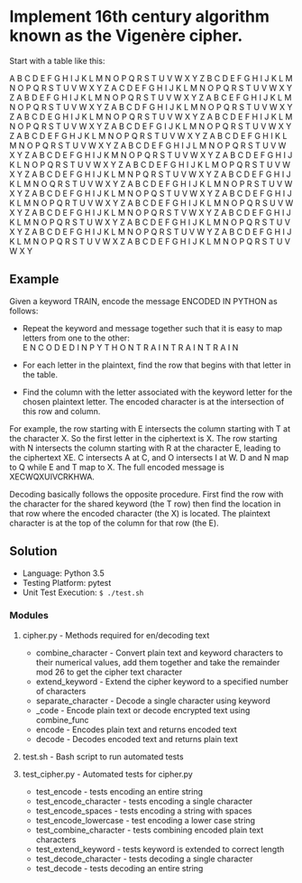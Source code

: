 # Implement 16th century algorithm known as the Vigenère cipher. 

Start with a table like this:

A B C D E F G H I J K L M N O P Q R S T U V W X Y Z
B C D E F G H I J K L M N O P Q R S T U V W X Y Z A
C D E F G H I J K L M N O P Q R S T U V W X Y Z A B
D E F G H I J K L M N O P Q R S T U V W X Y Z A B C
E F G H I J K L M N O P Q R S T U V W X Y Z A B C D
F G H I J K L M N O P Q R S T U V W X Y Z A B C D E
G H I J K L M N O P Q R S T U V W X Y Z A B C D E F
H I J K L M N O P Q R S T U V W X Y Z A B C D E F G
I J K L M N O P Q R S T U V W X Y Z A B C D E F G H
J K L M N O P Q R S T U V W X Y Z A B C D E F G H I
K L M N O P Q R S T U V W X Y Z A B C D E F G H I J
L M N O P Q R S T U V W X Y Z A B C D E F G H I J K
M N O P Q R S T U V W X Y Z A B C D E F G H I J K L
N O P Q R S T U V W X Y Z A B C D E F G H I J K L M
O P Q R S T U V W X Y Z A B C D E F G H I J K L M N
P Q R S T U V W X Y Z A B C D E F G H I J K L M N O
Q R S T U V W X Y Z A B C D E F G H I J K L M N O P
R S T U V W X Y Z A B C D E F G H I J K L M N O P Q
S T U V W X Y Z A B C D E F G H I J K L M N O P Q R
T U V W X Y Z A B C D E F G H I J K L M N O P Q R S
U V W X Y Z A B C D E F G H I J K L M N O P Q R S T
V W X Y Z A B C D E F G H I J K L M N O P Q R S T U
W X Y Z A B C D E F G H I J K L M N O P Q R S T U V
X Y Z A B C D E F G H I J K L M N O P Q R S T U V W
Y Z A B C D E F G H I J K L M N O P Q R S T U V W X
Z A B C D E F G H I J K L M N O P Q R S T U V W X Y

## Example
Given a keyword TRAIN, encode the message ENCODED IN PYTHON as follows:

 - Repeat the keyword and message together such that it is easy to map letters from one to the other:<br>
E N C O D E D I N P Y T H O N
T R A I N T R A I N T R A I N

 - For each letter in the plaintext, find the row that begins with that letter in the table.

 - Find the column with the letter associated with the keyword letter for the chosen plaintext letter.
The encoded character is at the intersection of this row and column.

For example, the row starting with E intersects the column starting with T at the character X. So the first letter in the ciphertext is X. The row starting with N intersects the column starting with R at the character E, leading to the ciphertext XE. C intersects A at C, and O intersects I at W. D and N map to Q while E and T map
to X. The full encoded message is XECWQXUIVCRKHWA.

Decoding basically follows the opposite procedure. First find the row with the character for the shared keyword (the T row) then find the location in that row where the encoded character (the X) is located. The plaintext character is at the top of the column for that row (the E).


## Solution

 - Language: Python 3.5
 - Testing Platform: pytest
 - Unit Test Execution: `$ ./test.sh`
 
 ### Modules
 
 1. cipher.py - Methods required for en/decoding text
 
    - combine_character - Convert plain text and keyword characters to their numerical values, add them together and take the remainder mod 26 to get the cipher text character
    - extend_keyword - Extend the cipher keyword to a specified number of characters
    - separate_character - Decode a single character using keyword
    - _code - Encode plain text or decode encrypted text using combine_func
    - encode - Encodes plain text and returns encoded text
    - decode - Decodes encoded text and returns plain text
 
2. test.sh - Bash script to run automated tests

3. test_cipher.py - Automated tests for cipher.py

    - test_encode - tests encoding an entire string
    - test_encode_character - tests encoding a single character
    - test_encode_spaces - tests encoding a string with spaces
    - test_encode_lowercase - test encoding a lower case string
    - test_combine_character - tests combining encoded plain text characters
    - test_extend_keyword - tests keyword is extended to correct length
    - test_decode_character - tests decoding a single character
    - test_decode - tests decoding an entire string